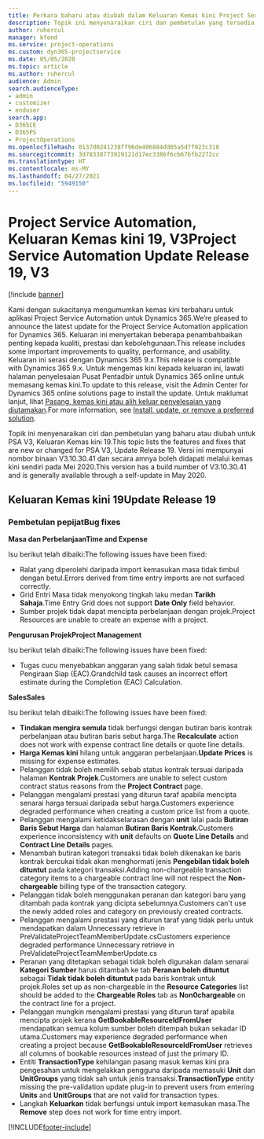 ```yaml
---
title: Perkara baharu atau diubah dalam Keluaran Kemas kini Project Service Automation 19, V3
description: Topik ini menyenaraikan ciri dan pembetulan yang tersedia dalam Keluaran Kemas kini Project Service Automation 19, V3.
author: ruhercul
manager: kfend
ms.service: project-operations
ms.custom: dyn365-projectservice
ms.date: 05/05/2020
ms.topic: article
ms.author: ruhercul
audience: Admin
search.audienceType:
- admin
- customizer
- enduser
search.app:
- D365CE
- D365PS
- ProjectOperations
ms.openlocfilehash: 0137d0241238ff96de406884dd05a5d7f023c318
ms.sourcegitcommit: 3d78338773929121d17ec3386f6cb67bfb2272cc
ms.translationtype: HT
ms.contentlocale: ms-MY
ms.lasthandoff: 04/27/2021
ms.locfileid: "5949150"
---
```

# <a name="project-service-automation-update-release-19-v3"></a><span data-ttu-id="a3722-103">Project Service Automation, Keluaran Kemas kini 19, V3</span><span class="sxs-lookup"><span data-stu-id="a3722-103">Project Service Automation Update Release 19, V3</span></span>

[!include [banner](../includes/psa-now-project-operations.md)]

<span data-ttu-id="a3722-104">Kami dengan sukacitanya mengumumkan kemas kini terbaharu untuk aplikasi Project Service Automation untuk Dynamics 365.</span><span class="sxs-lookup"><span data-stu-id="a3722-104">We’re pleased to announce the latest update for the Project Service Automation application for Dynamics 365.</span></span> <span data-ttu-id="a3722-105">Keluaran ini menyertakan beberapa penambahbaikan penting kepada kualiti, prestasi dan kebolehgunaan.</span><span class="sxs-lookup"><span data-stu-id="a3722-105">This release includes some important improvements to quality, performance, and usability.</span></span> <span data-ttu-id="a3722-106">Keluaran ini serasi dengan Dynamics 365 9.x.</span><span class="sxs-lookup"><span data-stu-id="a3722-106">This release is compatible with Dynamics 365 9.x.</span></span> <span data-ttu-id="a3722-107">Untuk mengemas kini kepada keluaran ini, lawati halaman penyelesaian Pusat Pentadbir untuk Dynamics 365 online untuk memasang kemas kini.</span><span class="sxs-lookup"><span data-stu-id="a3722-107">To update to this release, visit the Admin Center for Dynamics 365 online solutions page to install the update.</span></span> <span data-ttu-id="a3722-108">Untuk maklumat lanjut, lihat [Pasang, kemas kini atau alih keluar penyelesaian yang diutamakan](/power-platform/admin/install-remove-preferred-solution).</span><span class="sxs-lookup"><span data-stu-id="a3722-108">For more information, see [Install, update, or remove a preferred solution](/power-platform/admin/install-remove-preferred-solution).</span></span>

<span data-ttu-id="a3722-109">Topik ini menyenaraikan ciri dan pembetulan yang baharu atau diubah untuk PSA V3, Keluaran Kemas kini 19.</span><span class="sxs-lookup"><span data-stu-id="a3722-109">This topic lists the features and fixes that are new or changed for PSA V3, Update Release 19.</span></span> <span data-ttu-id="a3722-110">Versi ini mempunyai nombor binaan V3.10.30.41 dan secara amnya boleh didapati melalui kemas kini sendiri pada Mei 2020.</span><span class="sxs-lookup"><span data-stu-id="a3722-110">This version has a build number of V3.10.30.41 and is generally available through a self-update in May 2020.</span></span>

## <a name="update-release-19"></a><span data-ttu-id="a3722-111">Keluaran Kemas kini 19</span><span class="sxs-lookup"><span data-stu-id="a3722-111">Update Release 19</span></span>

### <a name="bug-fixes"></a><span data-ttu-id="a3722-112">Pembetulan pepijat</span><span class="sxs-lookup"><span data-stu-id="a3722-112">Bug fixes</span></span>

<span data-ttu-id="a3722-113">**Masa dan Perbelanjaan**</span><span class="sxs-lookup"><span data-stu-id="a3722-113">**Time and Expense**</span></span>

<span data-ttu-id="a3722-114">Isu berikut telah dibaiki:</span><span class="sxs-lookup"><span data-stu-id="a3722-114">The following issues have been fixed:</span></span> 

- <span data-ttu-id="a3722-115">Ralat yang diperolehi daripada import kemasukan masa tidak timbul dengan betul.</span><span class="sxs-lookup"><span data-stu-id="a3722-115">Errors derived from time entry imports are not surfaced correctly.</span></span>
- <span data-ttu-id="a3722-116">Grid Entri Masa tidak menyokong tingkah laku medan **Tarikh Sahaja**.</span><span class="sxs-lookup"><span data-stu-id="a3722-116">Time Entry Grid does not support **Date Only** field behavior.</span></span>
- <span data-ttu-id="a3722-117">Sumber projek tidak dapat mencipta perbelanjaan dengan projek.</span><span class="sxs-lookup"><span data-stu-id="a3722-117">Project Resources are unable to create an expense with a project.</span></span>

<span data-ttu-id="a3722-118">**Pengurusan Projek**</span><span class="sxs-lookup"><span data-stu-id="a3722-118">**Project Management**</span></span>

<span data-ttu-id="a3722-119">Isu berikut telah dibaiki:</span><span class="sxs-lookup"><span data-stu-id="a3722-119">The following issues have been fixed:</span></span> 

-  <span data-ttu-id="a3722-120">Tugas cucu menyebabkan anggaran yang salah tidak betul semasa Pengiraan Siap (EAC).</span><span class="sxs-lookup"><span data-stu-id="a3722-120">Grandchild task causes an incorrect effort estimate during the Completion (EAC) Calculation.</span></span>

<span data-ttu-id="a3722-121">**Sales**</span><span class="sxs-lookup"><span data-stu-id="a3722-121">**Sales**</span></span>

<span data-ttu-id="a3722-122">Isu berikut telah dibaiki:</span><span class="sxs-lookup"><span data-stu-id="a3722-122">The following issues have been fixed:</span></span> 

- <span data-ttu-id="a3722-123">**Tindakan mengira semula** tidak berfungsi dengan butiran baris kontrak perbelanjaan atau butiran baris sebut harga.</span><span class="sxs-lookup"><span data-stu-id="a3722-123">The **Recalculate** action does not work with expense contract line details or quote line details.</span></span>
- <span data-ttu-id="a3722-124">**Harga Kemas kini** hilang untuk anggaran perbelanjaan.</span><span class="sxs-lookup"><span data-stu-id="a3722-124">**Update Prices** is missing for expense estimates.</span></span>
-  <span data-ttu-id="a3722-125">Pelanggan tidak boleh memilih sebab status kontrak tersuai daripada halaman **Kontrak Projek**.</span><span class="sxs-lookup"><span data-stu-id="a3722-125">Customers are unable to select custom contract status reasons from the **Project Contract** page.</span></span>
- <span data-ttu-id="a3722-126">Pelanggan mengalami prestasi yang diturun taraf apabila mencipta senarai harga tersuai daripada sebut harga.</span><span class="sxs-lookup"><span data-stu-id="a3722-126">Customers experience degraded performance when creating a custom price list from a quote.</span></span>
- <span data-ttu-id="a3722-127">Pelanggan mengalami ketidakselarasan dengan **unit** lalai pada **Butiran Baris Sebut Harga** dan halaman **Butiran Baris Kontrak**.</span><span class="sxs-lookup"><span data-stu-id="a3722-127">Customers experience inconsistency with **unit** defaults on **Quote Line Details** and **Contract Line Details** pages.</span></span>
- <span data-ttu-id="a3722-128">Menambah butiran kategori transaksi tidak boleh dikenakan ke baris kontrak bercukai tidak akan menghormati jenis **Pengebilan tidak boleh dituntut** pada kategori transaksi.</span><span class="sxs-lookup"><span data-stu-id="a3722-128">Adding non-chargeable transaction category items to a chargeable contract line will not respect the **Non-chargeable** billing type of the transaction category.</span></span>
- <span data-ttu-id="a3722-129">Pelanggan tidak boleh menggunakan peranan dan kategori baru yang ditambah pada kontrak yang dicipta sebelumnya.</span><span class="sxs-lookup"><span data-stu-id="a3722-129">Customers can't use the newly added roles and category on previously created contracts.</span></span>
- <span data-ttu-id="a3722-130">Pelanggan mengalami prestasi yang diturun taraf yang tidak perlu untuk mendapatkan dalam Unnecessary retrieve in PreValidateProjectTeamMemberUpdate.cs</span><span class="sxs-lookup"><span data-stu-id="a3722-130">Customers experience degraded performance Unnecessary retrieve in PreValidateProjectTeamMemberUpdate.cs</span></span>
- <span data-ttu-id="a3722-131">Peranan yang ditetapkan sebagai tidak boleh digunakan dalam senarai **Kategori Sumber** harus ditambah ke tab **Peranan boleh dituntut** sebagai **Tidak tidak boleh dituntut** pada baris kontrak untuk projek.</span><span class="sxs-lookup"><span data-stu-id="a3722-131">Roles set up as non-chargeable in the **Resource Categories** list should be added to the **Chargeable Roles** tab as **Non0chargeable** on the contract line for a project.</span></span>
- <span data-ttu-id="a3722-132">Pelanggan mungkin mengalami prestasi yang diturun taraf apabila mencipta projek kerana **GetBookableResourceIdFromUser** mendapatkan semua kolum sumber boleh ditempah bukan sekadar ID utama.</span><span class="sxs-lookup"><span data-stu-id="a3722-132">Customers may experience degraded performance when creating a project because **GetBookableResourceIdFromUser** retrieves all columns of bookable resources instead of just the primary ID.</span></span>
- <span data-ttu-id="a3722-133">Entiti **TransactionType** kehilangan pasang masuk kemas kini pra pengesahan untuk mengelakkan pengguna daripada memasuki **Unit** dan **UnitGroups** yang tidak sah untuk jenis transaksi.</span><span class="sxs-lookup"><span data-stu-id="a3722-133">**TransactionType** entity missing the pre-validation update plug-in to prevent users from entering **Units** and **UnitGroups** that are not valid for transaction types.</span></span>
- <span data-ttu-id="a3722-134">Langkah **Keluarkan** tidak berfungsi untuk import kemasukan masa.</span><span class="sxs-lookup"><span data-stu-id="a3722-134">The **Remove** step does not work for time entry import.</span></span>


[!INCLUDE[footer-include](../includes/footer-banner.md)]